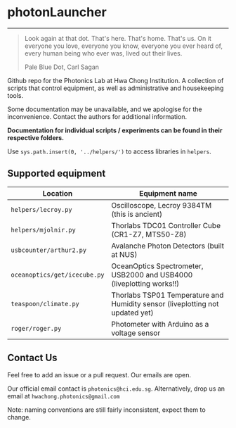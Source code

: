 # photonLauncher
---------
 > Look again at that dot. That's here. That's home. That's us. On it everyone you love, everyone you know, everyone you ever heard of, every human being who ever was, lived out their lives.
 >
 > Pale Blue Dot, Carl Sagan

Github repo for the Photonics Lab at Hwa Chong Institution. A collection of scripts that control equipment, as well as administrative and housekeeping tools.

Some documentation may be unavailable, and we apologise for the inconvenience. Contact the authors for additional information. 

**Documentation for individual scripts / experiments can be found in their respective folders.**

Use ```sys.path.insert(0, '../helpers/')``` to access libraries in ```helpers```.

## Supported equipment

Location | Equipment name
--- | ---
```helpers/lecroy.py``` | Oscilloscope, Lecroy 9384TM (this is ancient)
```helpers/mjolnir.py```| Thorlabs TDC01 Controller Cube (CR1-Z7, MTS50-Z8)
```usbcounter/arthur2.py```| Avalanche Photon Detectors (built at NUS)
```oceanoptics/get/icecube.py```| OceanOptics Spectrometer, USB2000 and USB4000 (liveplotting works!!) 
```teaspoon/climate.py```| Thorlabs TSP01 Temperature and Humidity sensor (liveplotting not updated yet)
```roger/roger.py```| Photometer with Arduino as a voltage sensor


## Contact Us

Feel free to add an issue or a pull request. Our emails are open.

Our official email contact is ```photonics@hci.edu.sg```. Alternatively, drop us an email at ```hwachong.photonics@gmail.com```

Note: naming conventions are still fairly inconsistent, expect them to change.
